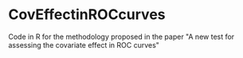 # CovEffectinROCcurves
Code in R for the methodology proposed in the paper "A new test for assessing the covariate effect in ROC curves"
